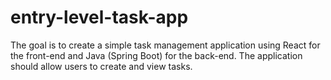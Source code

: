 # entry-level-task-app
The goal is to create a simple task management application using React for the front-end and Java (Spring Boot) for the back-end. The application should allow users to create and view tasks.
